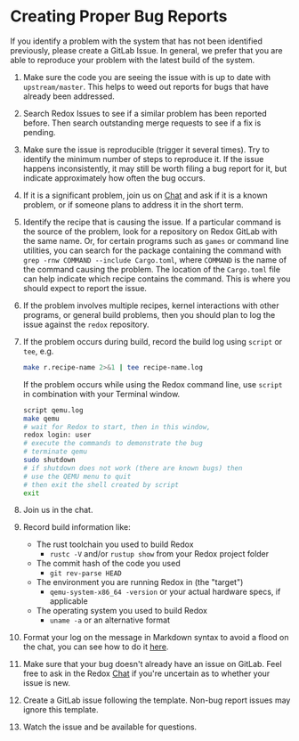 # Creating Proper Bug Reports

If you identify a problem with the system that has not been identified previously, please create a GitLab Issue. In general, we prefer that you are able to reproduce your problem with the latest build of the system. 

1. Make sure the code you are seeing the issue with is up to date with `upstream/master`. This helps to weed out reports for bugs that have already been addressed.

2. Search Redox Issues to see if a similar problem has been reported before. Then search outstanding merge requests to see if a fix is pending.

3. Make sure the issue is reproducible (trigger it several times). Try to identify the minimum number of steps to reproduce it. If the issue happens inconsistently, it may still be worth filing a bug report for it, but indicate approximately how often the bug occurs.

4. If it is a significant problem, join us on [Chat](./ch13-01-chat.md) and ask if it is a known problem, or if someone plans to address it in the short term.

5. Identify the recipe that is causing the issue. If a particular command is the source of the problem, look for a repository on Redox GitLab with the same name. Or, for certain programs such as `games` or command line utilities, you can search for the package containing the command with `grep -rnw COMMAND --include Cargo.toml`, where `COMMAND` is the name of the command causing the problem. The location of the `Cargo.toml` file can help indicate which recipe contains the command. This is where you should expect to report the issue.

6. If the problem involves multiple recipes, kernel interactions with other programs, or general build problems, then you should plan to log the issue against the `redox` repository.

7. If the problem occurs during build, record the build log using `script` or `tee`, e.g.
    ```sh
    make r.recipe-name 2>&1 | tee recipe-name.log
    ```
    If the problem occurs while using the Redox command line, use `script` in combination with your Terminal window.
    ```sh
    script qemu.log
    make qemu
    # wait for Redox to start, then in this window,
    redox login: user
    # execute the commands to demonstrate the bug
    # terminate qemu
    sudo shutdown
    # if shutdown does not work (there are known bugs) then
    # use the QEMU menu to quit
    # then exit the shell created by script
    exit
    ```

8. Join us in the chat.

9. Record build information like:
     - The rust toolchain you used to build Redox
       - `rustc -V` and/or `rustup show` from your Redox project folder
     - The commit hash of the code you used
       - `git rev-parse HEAD`
     - The environment you are running Redox in (the "target")
       - `qemu-system-x86_64 -version` or your actual hardware specs, if applicable
     - The operating system you used to build Redox
       - `uname -a` or an alternative format

10. Format your log on the message in Markdown syntax to avoid a flood on the chat, you can see how to do it [here](https://docs.github.com/en/get-started/writing-on-github/getting-started-with-writing-and-formatting-on-github/basic-writing-and-formatting-syntax#quoting-code).

11. Make sure that your bug doesn't already have an issue on GitLab. Feel free to ask in the Redox [Chat](./ch13-01-chat.md) if you're uncertain as to whether your issue is new.

12. Create a GitLab issue following the template. Non-bug report issues may ignore this template.

13. Watch the issue and be available for questions.
